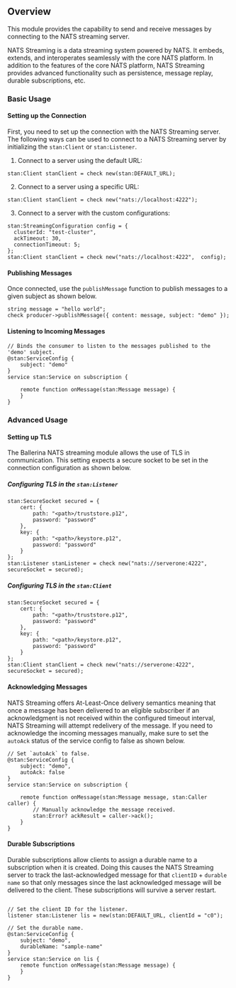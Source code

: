 ## Overview

This module provides the capability to send and receive messages by connecting to the NATS streaming server.

NATS Streaming is a data streaming system powered by NATS. It embeds, extends, and interoperates seamlessly with the core NATS platform. In addition to the features of the core NATS platform, NATS Streaming provides advanced functionality such as persistence, message replay, durable subscriptions, etc.

### Basic Usage

#### Setting up the Connection

First, you need to set up the connection with the NATS Streaming server. The following ways can be used to connect to a
NATS Streaming server by initializing the `stan:Client` or `stan:Listener`.

1. Connect to a server using the default URL:
```ballerina
stan:Client stanClient = check new(stan:DEFAULT_URL);
```

2. Connect to a server using a specific URL:
```ballerina
stan:Client stanClient = check new("nats://localhost:4222");
```

3. Connect to a server with the custom configurations:
```ballerina
stan:StreamingConfiguration config = {
  clusterId: "test-cluster",
  ackTimeout: 30,
  connectionTimeout: 5;
};
stan:Client stanClient = check new("nats://localhost:4222",  config);
```

#### Publishing Messages

Once connected, use the `publishMessage` function to publish messages to a given subject as shown below.

```ballerina
string message = "hello world";
check producer->publishMessage({ content: message, subject: "demo" });
```

#### Listening to Incoming Messages

```ballerina
// Binds the consumer to listen to the messages published to the 'demo' subject.
@stan:ServiceConfig {
    subject: "demo"
}
service stan:Service on subscription {
    
    remote function onMessage(stan:Message message) {
    }
}
```
### Advanced Usage

#### Setting up TLS

The Ballerina NATS streaming module allows the use of TLS in communication. This setting expects a secure socket to be
set in the connection configuration as shown below.

##### Configuring TLS in the `stan:Listener`
```ballerina
stan:SecureSocket secured = {
    cert: {
        path: "<path>/truststore.p12",
        password: "password"
    },
    key: {
        path: "<path>/keystore.p12",
        password: "password"
    }
};
stan:Listener stanListener = check new("nats://serverone:4222", secureSocket = secured);
```

##### Configuring TLS in the `stan:Client`
```ballerina
stan:SecureSocket secured = {
    cert: {
        path: "<path>/truststore.p12",
        password: "password"
    },
    key: {
        path: "<path>/keystore.p12",
        password: "password"
    }
};
stan:Client stanClient = check new("nats://serverone:4222", secureSocket = secured);
```

#### Acknowledging Messages

NATS Streaming offers At-Least-Once delivery semantics meaning that once a message has been delivered to an eligible subscriber if an acknowledgment is not received within the configured timeout interval, NATS Streaming will attempt redelivery of the message.
If you need to acknowledge the incoming messages manually, make sure to set the `autoAck` status of the service config to false as shown below.

```ballerina
// Set `autoAck` to false.
@stan:ServiceConfig {
    subject: "demo",
    autoAck: false
}
service stan:Service on subscription {
    
    remote function onMessage(stan:Message message, stan:Caller caller) {
        // Manually acknowledge the message received.
        stan:Error? ackResult = caller->ack();
    }
}
```

#### Durable Subscriptions

Durable subscriptions allow clients to assign a durable name to a subscription when it is created. Doing this causes the NATS Streaming server to track the last-acknowledged message for that `clientID` + `durable name` so that only messages since the last acknowledged message will be delivered to the client. These subscriptions will survive a server restart.

```ballerina

// Set the client ID for the listener.
listener stan:Listener lis = new(stan:DEFAULT_URL, clientId = "c0");

// Set the durable name.
@stan:ServiceConfig {
    subject: "demo",
    durableName: "sample-name"
}
service stan:Service on lis {
    remote function onMessage(stan:Message message) {
    }
}
```

